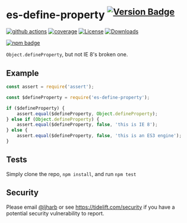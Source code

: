 # es-define-property <sup>[![Version Badge][npm-version-svg]][package-url]</sup>

[![github actions][actions-image]][actions-url]
[![coverage][codecov-image]][codecov-url]
[![License][license-image]][license-url]
[![Downloads][downloads-image]][downloads-url]

[![npm badge][npm-badge-png]][package-url]

`Object.defineProperty`, but not IE 8's broken one.

## Example

```js
const assert = require('assert');

const $defineProperty = require('es-define-property');

if ($defineProperty) {
    assert.equal($defineProperty, Object.defineProperty);
} else if (Object.defineProperty) {
    assert.equal($defineProperty, false, 'this is IE 8');
} else {
    assert.equal($defineProperty, false, 'this is an ES3 engine');
}
```

## Tests

Simply clone the repo, `npm install`, and run `npm test`

## Security

Please email [@ljharb](https://github.com/ljharb) or see https://tidelift.com/security if you have a potential security
vulnerability to report.

[package-url]: https://npmjs.org/package/es-define-property

[npm-version-svg]: https://versionbadg.es/ljharb/es-define-property.svg

[deps-svg]: https://david-dm.org/ljharb/es-define-property.svg

[deps-url]: https://david-dm.org/ljharb/es-define-property

[dev-deps-svg]: https://david-dm.org/ljharb/es-define-property/dev-status.svg

[dev-deps-url]: https://david-dm.org/ljharb/es-define-property#info=devDependencies

[npm-badge-png]: https://nodei.co/npm/es-define-property.png?downloads=true&stars=true

[license-image]: https://img.shields.io/npm/l/es-define-property.svg

[license-url]: LICENSE

[downloads-image]: https://img.shields.io/npm/dm/es-define-property.svg

[downloads-url]: https://npm-stat.com/charts.html?package=es-define-property

[codecov-image]: https://codecov.io/gh/ljharb/es-define-property/branch/main/graphs/badge.svg

[codecov-url]: https://app.codecov.io/gh/ljharb/es-define-property/

[actions-image]: https://img.shields.io/endpoint?url=https://github-actions-badge-u3jn4tfpocch.runkit.sh/ljharb/es-define-property

[actions-url]: https://github.com/ljharb/es-define-property/actions
